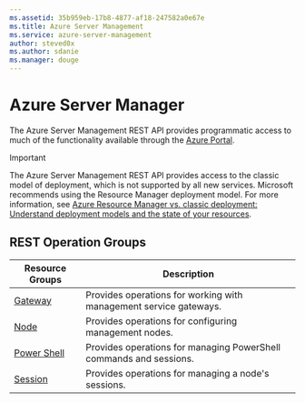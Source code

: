 ```yaml
---
ms.assetid: 35b959eb-17b8-4877-af18-247582a0e67e
ms.title: Azure Server Management
ms.service: azure-server-management
author: steved0x
ms.author: sdanie
ms.manager: douge
---
```



# Azure Server Manager

The Azure Server Management REST API provides programmatic access to much of the functionality available through the [Azure Portal](https://portal.azure.com).

> [!IMPORTANT]
> The Azure Server Management REST API provides access to the classic model of deployment, which is not supported by all new services. Microsoft recommends using the Resource Manager deployment model. For more information, see [Azure Resource Manager vs. classic deployment: Understand deployment models and the state of your resources](https://azure.microsoft.com/en-us/documentation/articles/resource-manager-deployment-model/).

## REST Operation Groups

| Resource Groups             | Description                                                        |
|-----------------------------|--------------------------------------------------------------------|
| [Gateway](./gateway)        | Provides operations for working with management service gateways.  |
| [Node](./node)              | Provides operations for configuring management nodes.              |
| [Power Shell](./powershell) | Provides operations for managing PowerShell commands and sessions. |
| [Session](./session)        | Provides operations for managing a node's sessions.                |

